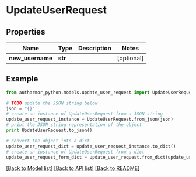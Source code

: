 # UpdateUserRequest


## Properties
Name | Type | Description | Notes
------------ | ------------- | ------------- | -------------
**new_username** | **str** |  | [optional] 

## Example

```python
from autharmor_python.models.update_user_request import UpdateUserRequest

# TODO update the JSON string below
json = "{}"
# create an instance of UpdateUserRequest from a JSON string
update_user_request_instance = UpdateUserRequest.from_json(json)
# print the JSON string representation of the object
print UpdateUserRequest.to_json()

# convert the object into a dict
update_user_request_dict = update_user_request_instance.to_dict()
# create an instance of UpdateUserRequest from a dict
update_user_request_form_dict = update_user_request.from_dict(update_user_request_dict)
```
[[Back to Model list]](../README.md#documentation-for-models) [[Back to API list]](../README.md#documentation-for-api-endpoints) [[Back to README]](../README.md)


